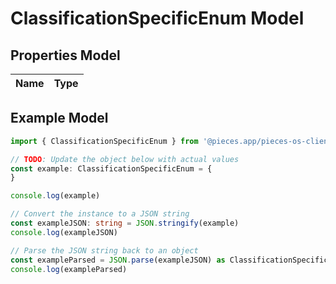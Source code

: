 
# ClassificationSpecificEnum Model



## Properties Model

Name | Type
------------ | -------------

## Example Model

```typescript
import { ClassificationSpecificEnum } from '@pieces.app/pieces-os-client'

// TODO: Update the object below with actual values
const example: ClassificationSpecificEnum = {
}

console.log(example)

// Convert the instance to a JSON string
const exampleJSON: string = JSON.stringify(example)
console.log(exampleJSON)

// Parse the JSON string back to an object
const exampleParsed = JSON.parse(exampleJSON) as ClassificationSpecificEnum
console.log(exampleParsed)
```


